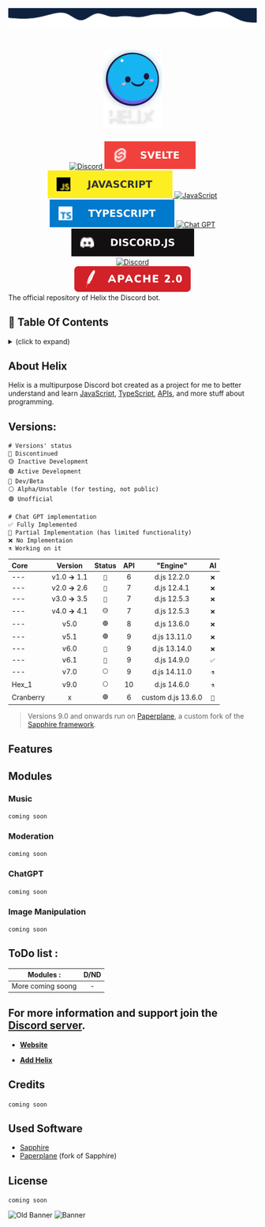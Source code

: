 <img src="./src/db/assets/branding/wave-top4.svg" alt="just some waves">

<h1 align="center">
    <img src="src/db/assets/branding/helix-gh-logo2.png" alt="Helix" width="120px" />
    <br />
    <!--<b>Helix</b>-->
</h1>

<div align="center">
    <a href="https://discord.gg/GampaCt/">
        <img src="https://img.shields.io/badge/Discord-%235865F2.svg?style=for-the-badge&logo=discord&logoColor=white" alt="Discord" />
    </a>
    <a href="https://svelte.dev/">
    	<img src="src/db/assets/branding/badges/svelte.svg" alt="Svelte" />
    </a>
    <a href="https://js.org/">
        <img src="src/db/assets/branding/badges/JS.svg" alt="JavaScript" />
    </a>
    <a href="https://nodejs.org/">
        <img src="https://img.shields.io/badge/node.js-6DA55F?style=for-the-badge&logo=node.js&logoColor=white" alt="JavaScript" />
    </a>
    <a href="https://www.typescriptlang.org/">
        <img src="src/db/assets/branding/badges/TS.svg" alt="TypeScript" />
    </a>
    <a href="https://chat.openai.com/">
    	<img src="https://img.shields.io/badge/chatGPT-74aa9c?style=for-the-badge&logo=openai&logoColor=white" alt="Chat GPT" />
    </a>
    <a href="https://discord.js.org/">
        <img src="src/db/assets/branding/badges/djs.svg" alt="Discord.JS" />
    </a>
    <br>
    <a href="https://discord.gg/GapmaCt">
    	<img src="https://dcbadge.vercel.app/api/server/GapmaCt" alt="Discord" />
    </a>
    <br>
    <a href="/LICENSE.md">
        <img src="src/db/assets/branding/badges/Apache.svg" alt="License" />
    </a>
</div>
<!--
<div align="center">

[![a](https://skillicons.dev/icons?i=nodejs,mongo,typescript,discord,js&theme=dark)](https://skillicons.dev)

</div>
-->
The official repository of Helix the Discord bot.

## 📝 Table Of Contents
<details>
  <summary>(click to expand)</summary>

  <div>
    <ul>
    	<p float="left">
	    	<li>📖 <a href="#about-helix">About Helix</a></li>
	    	<li>🔖 <a href="#versions">Versions</a></li>
	    	<li>✨ <a href="#features">Features</a>
	    		<ul>
	    			<li>
	    				<details>
	    					<summary><a href="#modules">Modules (click to expand)</a></summary> 
	    					<ul>
	    						<p float="left">
	    							<li>🎵 <a href="#music">Music</a></li>
	    							<li>⚒️ <a href="#moderation">Moderation</a></li>
	    							<li>🦾 <a href="#chatgpt">AI</a></li>
	    							<li>🖼️ <a href="#image-manipulation">Image Manipulation</a></li>
	    						</p>
	    					</ul>
	    				</details>
	    			</li>
	    			<li><a href="#commands">Commands</a></li>
	    		</ul>
	    	</li>
	    	<li>📝 <a href="#todo-list">ToDo List</a></li>
	    	<li>🫶 <a href="#todo-list">Credits</a></li>
            <li><a href="#used-software"></a></li>
	    	<li>🪪 <a href="#todo-list">License</a></li>
    	</p>
    </ul>
    <p>
    </p>
  </div>
</details>

## About Helix

<p>Helix is a multipurpose Discord bot created as a project for me to better understand and learn <u>JavaScript</u>, <u>TypeScript</u>, <u>APIs</u>, and more stuff about programming.</p>

## Versions:

```Legend:
# Versions' status
🔴 Discontinued
🟡 Inactive Development
🟢 Active Development
🔵 Dev/Beta
⚪ Alpha/Unstable (for testing, not public)
🟣 Unofficial

# Chat GPT implementation
✅ Fully Implemented
🤖 Partial Implementation (has limited functionality)
❌ No Implementaion
⚗️ Working on it
```

|Core|Version|Status|API|"Engine"|AI|
| :--- | :---: | :---: | :---: | :---: | :---: |
| --- | v1.0 **→** 1.1 | `🔴` | 6 | d.js 12.2.0 | `❌` |
| --- | v2.0 **→** 2.6 | `🔴` | 7 | d.js 12.4.1 | `❌` |
| --- | v3.0 **→** 3.5 | `🔴` | 7 | d.js 12.5.3 | `❌` |
| --- | v4.0 **→** 4.1 | `🟡` | 7 | d.js 12.5.3 | `❌` |
| --- | v5.0 | `🟢` | 8 | d.js 13.6.0 | `❌` |
| --- | v5.1 | `🟢` | 9 | d.js 13.11.0 | `❌` |
| --- | v6.0 | `🔵` | 9 | d.js 13.14.0 | `❌` |
| --- | v6.1 | `🔵` | 9 | d.js 14.9.0 | `✅` |
| --- | v7.0 | `⚪` | 9 | d.js 14.11.0 | `⚗️` |
| Hex_1 | v9.0 | `⚪` | 10 | d.js 14.6.0 | `⚗️` |
| Cranberry | x | `🟣` | 6 | custom d.js 13.6.0 | `🤖` |

> Versions 9.0 and onwards run on [Paperplane](https://github.com/Helix-Labs/framework), a custom fork of the [Sapphire framework](https://github.com/sapphiredev/framework).



## Features

## Modules

### Music
```coming soon```

### Moderation
```coming soon```

### ChatGPT
```coming soon```

### Image Manipulation
```coming soon```

## ToDo list : 
|Modules :| D/ND|
| ------------- |:-------------:| 
|More coming soong|-|

## For more information and support join the [Discord server](https://discord.gg/GapmaCt).

- **[Website](https://helix.angellabs.xyz/)**

- **[Add Helix](https://discord.com/oauth2/authorize?client_id=723697439638290482&scope=bot&permissions=481684598)**

## Credits
```coming soon```

## Used Software
- [Sapphire](https://github.com/sapphiredev/framework)
- [Paperplane](https://github.com/Helix-Labs/framework) (fork of Sapphire)

## License
```coming soon```

<img src="https://media.discordapp.net/attachments/771476325356797963/788160344522620958/helixbanner.png" alt="Old Banner" />
<img src="src/db/assets/branding/helix-banner-2023.png" alt="Banner" />
